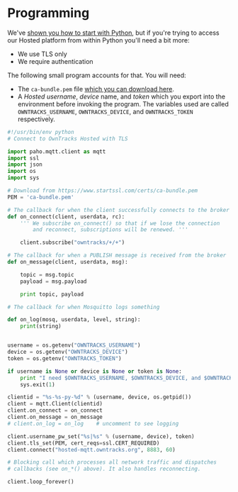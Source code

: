 # Programming

We've [shown you how to start with Python](program.md), but if you're trying to access our Hosted platform from within Python you'll need a bit more:

* We use TLS only
* We require authentication

The following small program accounts for that. You will need:

* The `ca-bundle.pem` file [which you can download here](https://www.startssl.com/certs/ca-bundle.pem).
* A _Hosted_ _username_, _device_ name, and _token_ which you export into the environment before invoking the program. The variables used are called `OWNTRACKS_USERNAME`, `OWNTRACKS_DEVICE`, and `OWNTRACKS_TOKEN` respectively. 

```python
#!/usr/bin/env python
# Connect to OwnTracks Hosted with TLS

import paho.mqtt.client as mqtt
import ssl
import json
import os
import sys

# Download from https://www.startssl.com/certs/ca-bundle.pem
PEM = 'ca-bundle.pem'

# The callback for when the client successfully connects to the broker
def on_connect(client, userdata, rc):
    ''' We subscribe on_connect() so that if we lose the connection
        and reconnect, subscriptions will be renewed. '''

    client.subscribe("owntracks/+/+")

# The callback for when a PUBLISH message is received from the broker
def on_message(client, userdata, msg):

    topic = msg.topic
    payload = msg.payload

    print topic, payload

# The callback for when Mosquitto logs something

def on_log(mosq, userdata, level, string):
    print(string)


username = os.getenv("OWNTRACKS_USERNAME")
device = os.getenv("OWNTRACKS_DEVICE")
token = os.getenv("OWNTRACKS_TOKEN")

if username is None or device is None or token is None:
    print "I need $OWNTRACKS_USERNAME, $OWNTRACKS_DEVICE, and $OWNTRACKS_TOKEN"
    sys.exit(1)

clientid = "%s-%s-py-%d" % (username, device, os.getpid())
client = mqtt.Client(clientid)
client.on_connect = on_connect
client.on_message = on_message
# client.on_log = on_log    # uncomment to see logging

client.username_pw_set("%s|%s" % (username, device), token)
client.tls_set(PEM, cert_reqs=ssl.CERT_REQUIRED)
client.connect("hosted-mqtt.owntracks.org", 8883, 60)

# Blocking call which processes all network traffic and dispatches
# callbacks (see on_*() above). It also handles reconnecting.

client.loop_forever()
```
